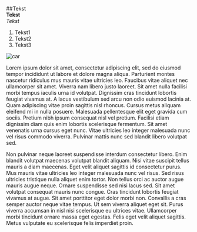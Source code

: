 ##Tekst  
**Tekst**  
_Tekst_  
1. Tekst1
2. Tekst2
3. Tekst3

![car](https://thumbs.dreamstime.com/b/rode-auto-2497886.jpg)

Lorem ipsum dolor sit amet, consectetur adipiscing elit, sed do eiusmod tempor incididunt ut labore et dolore magna aliqua. Parturient montes nascetur ridiculus mus mauris vitae ultricies leo. Faucibus vitae aliquet nec ullamcorper sit amet. Viverra nam libero justo laoreet. Sit amet nulla facilisi morbi tempus iaculis urna id volutpat. Dignissim cras tincidunt lobortis feugiat vivamus at. A lacus vestibulum sed arcu non odio euismod lacinia at. Quam adipiscing vitae proin sagittis nisl rhoncus. Cursus metus aliquam eleifend mi in nulla posuere. Malesuada pellentesque elit eget gravida cum sociis. Pretium nibh ipsum consequat nisl vel pretium. Facilisi etiam dignissim diam quis enim lobortis scelerisque fermentum. Sit amet venenatis urna cursus eget nunc. Vitae ultricies leo integer malesuada nunc vel risus commodo viverra. Pulvinar mattis nunc sed blandit libero volutpat sed.

Non pulvinar neque laoreet suspendisse interdum consectetur libero. Enim blandit volutpat maecenas volutpat blandit aliquam. Nisi vitae suscipit tellus mauris a diam maecenas. Eget velit aliquet sagittis id consectetur purus. Mus mauris vitae ultricies leo integer malesuada nunc vel risus. Sed risus ultricies tristique nulla aliquet enim tortor. Non tellus orci ac auctor augue mauris augue neque. Ornare suspendisse sed nisi lacus sed. Sit amet volutpat consequat mauris nunc congue. Cras tincidunt lobortis feugiat vivamus at augue. Sit amet porttitor eget dolor morbi non. Convallis a cras semper auctor neque vitae tempus. Ut sem viverra aliquet eget sit. Purus viverra accumsan in nisl nisi scelerisque eu ultrices vitae. Ullamcorper morbi tincidunt ornare massa eget egestas. Felis eget velit aliquet sagittis. Metus vulputate eu scelerisque felis imperdiet proin.

